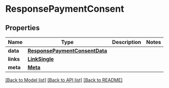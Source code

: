 # ResponsePaymentConsent

## Properties
Name | Type | Description | Notes
------------ | ------------- | ------------- | -------------
**data** | [**ResponsePaymentConsentData**](ResponsePaymentConsentData.md) |  | 
**links** | [**LinkSingle**](LinkSingle.md) |  | 
**meta** | [**Meta**](Meta.md) |  | 

[[Back to Model list]](../README.md#documentation-for-models) [[Back to API list]](../README.md#documentation-for-api-endpoints) [[Back to README]](../README.md)

